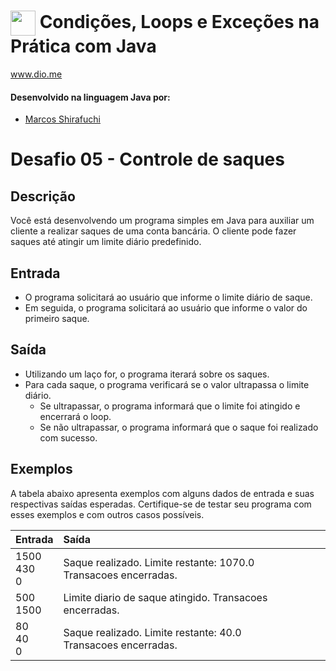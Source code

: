 # <img align="center" width="40px" src="https://hermes.digitalinnovation.one/assets/diome/logo-minimized.png"> Condições, Loops e Exceções na Prática com Java
www.dio.me


#### Desenvolvido na linguagem Java por:
- [Marcos Shirafuchi](https://github.com/marcosfshirafuchi)
# Desafio 05 - Controle de saques
## Descrição
Você está desenvolvendo um programa simples em Java para auxiliar um cliente a realizar saques de uma conta bancária. O cliente pode fazer saques até atingir um limite diário predefinido.
## Entrada


* O programa solicitará ao usuário que informe o limite diário de saque.
* Em seguida, o programa solicitará ao usuário que informe o valor do primeiro saque.

## Saída

* Utilizando um laço for, o programa iterará sobre os saques.
* Para cada saque, o programa verificará se o valor ultrapassa o limite diário.
  * Se ultrapassar, o programa informará que o limite foi atingido e encerrará o loop.
  * Se não ultrapassar, o programa informará que o saque foi realizado com sucesso.

## Exemplos
A tabela abaixo apresenta exemplos com alguns dados de entrada e suas respectivas saídas esperadas. Certifique-se de testar seu programa com esses exemplos e com outros casos possíveis.
<table>
  <thead>
    <tr align="left">
      <th>Entrada</th>
      <th>Saída</th>
    </tr>
  </thead>
  <tbody align="left">
    <tr>
      <td>1500<br>
        430<br>
         0<br>
      </td>
      <td>Saque realizado. Limite restante: 1070.0<br>
        Transacoes encerradas.<br>
      </td>
    </tr>
    <tr>
      <td>500<br>
          1500<br>
      </td>
      <td>Limite diario de saque atingido. Transacoes encerradas.</td>
    </tr>
    <tr>
      <td>80<br>
          40<br>
          0<br>
</td>
      <td>Saque realizado. Limite restante: 40.0<br>
          Transacoes encerradas.<br>
</td>   
    </tr>
  </tbody>
  <tfoot></tfoot>
</table>





